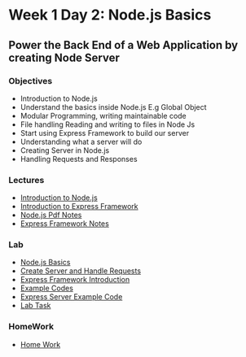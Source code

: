 # Week 1 Day 2: Node.js Basics 

## Power the Back End of a Web Application by creating Node Server

### Objectives
* Introduction to Node.js
* Understand the basics inside Node.js E.g  Global Object
* Modular Programming, writing maintainable code
* File handling Reading and writing to files in Node Js
* Start using Express Framework to build our server
* Understanding what a server will do
* Creating Server in Node.js
* Handling Requests and Responses

### Lectures

* [Introduction to Node.js](IntroductiontoNodejs.pptx)
* [Introduction to Express Framework](IntroductionToExpress.pptx)
* [Node.js Pdf Notes](Nodejs.pdf)
* [Express Framework Notes](Lab/express/ExpressI.pdf)
### Lab
* [Node.js Basics](Lab/Introduction.md)
* [Create Server and Handle Requests](Lab/RequestAndResponse.md)
* [Express Framework Introduction](Lab/expressIntro.md)
* [Example Codes](Lab)
* [Express Server Example Code](Lab/express/app.js)
* [Lab Task](LabTask.md)

### HomeWork
* [Home Work](homework.md)



